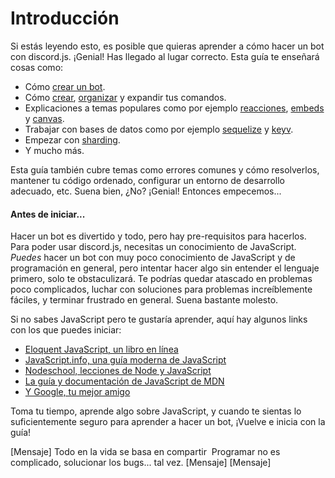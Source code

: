 # Introducción

Si estás leyendo esto, es posible que quieras aprender a cómo hacer un bot con discord.js. ¡Genial! Has llegado al lugar correcto.
Esta guía te enseñará cosas como:
- Cómo [crear un bot](/preparaciones/).
- Cómo [crear](/creando-tu-bot/), [organizar](/gestor-de-comandos/) y expandir tus comandos.
- Explicaciones a temas populares como por ejemplo [reacciones](/temas-populares/reacciones.md), [embeds](/temas-populares/incrustaciones.md) y [canvas](/temas-populares/canvas.md).
- Trabajar con bases de datos como por ejemplo [sequelize](/sequelize/) y [keyv](/keyv/).
- Empezar con [sharding](/sharding/).
- Y mucho más.

Esta guía también cubre temas como errores comunes y cómo resolverlos, mantener tu código ordenado, configurar un entorno de desarrollo adecuado, etc.
Suena bien, ¿No? ¡Genial! Entonces empecemos...

#### Antes de iniciar...

Hacer un bot es divertido y todo, pero hay pre-requisitos para hacerlos. Para poder usar discord.js, necesitas un conocimiento de JavaScript. *Puedes* hacer un bot con muy poco conocimiento de JavaScript y de programación en general, pero intentar hacer algo sin entender el lenguaje primero, solo te obstaculizará. Te podrías quedar atascado en problemas poco complicados, luchar con soluciones para problemas increíblemente fáciles, y terminar frustrado en general. Suena bastante molesto.

Si no sabes JavaScript pero te gustaría aprender, aquí hay algunos links con los que puedes iniciar:
* [Eloquent JavaScript, un libro en línea](https://eloquentjs-es.thedojo.mx/)
* [JavaScript.info, una guía moderna de JavaScript](https://es.javascript.info/)
* [Nodeschool, lecciones de Node y JavaScript](https://nodeschool.io/es/)
* [La guía y documentación de JavaScript de MDN](https://developer.mozilla.org/es/docs/Web/JavaScript)
* [Y Google, tu mejor amigo](https://google.com)

Toma tu tiempo, aprende algo sobre JavaScript, y cuando te sientas lo suficientemente seguro para aprender a hacer un bot, ¡Vuelve e inicia con la guía!

<DiscordMessages>
	<DiscordMessage profile="kirzu">[Mensaje]</DiscordMessage>
	<DiscordMessage profile="awoo">Todo en la vida se basa en compartir
	  <span class="emoji-container"><img class="emoji-image" title="pray" src="https://twemoji.maxcdn.com/v/latest/svg/1f64f.svg" alt="" /></span>
	</DiscordMessage>
	<DiscordMessage profile="socram">Programar no es complicado, solucionar los bugs... tal vez.</DiscordMessage>
	<DiscordMessage profile="nejire">[Mensaje]</DiscordMessage>
	<DiscordMessage profile="andre">[Mensaje]</DiscordMessage>
</DiscordMessages>
